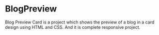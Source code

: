 # BlogPreview
Blog Preview Card is a project which shows the preview of a blog in a card design using HTML and CSS. And it is complete responsive project.
